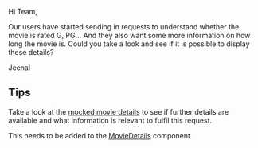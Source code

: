 Hi Team,

Our users have started sending in requests to understand whether the movie is rated G, PG... And they also want some more information on how long the movie is. Could you take a look and see if it is possible to display these details?

Jeenal

## Tips
Take a look at the [mocked movie details](../src/mocks/movieDetails.js) to see if further details are available and what information is relevant to fulfil this request.

This needs to be added to the [MovieDetails](../src/components/MovieDetails.jsx) component

